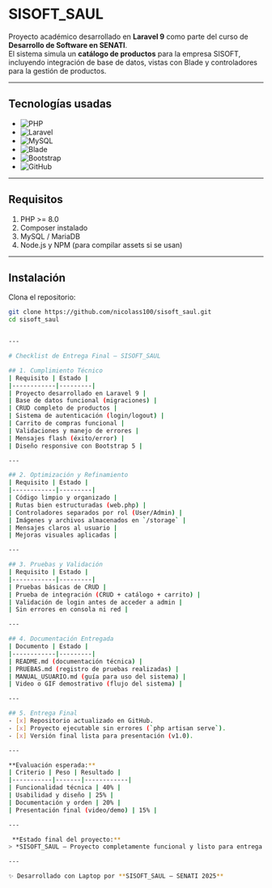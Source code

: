 # SISOFT_SAUL

Proyecto académico desarrollado en **Laravel 9** como parte del curso de **Desarrollo de Software en SENATI**.  
El sistema simula un **catálogo de productos** para la empresa SISOFT, incluyendo integración de base de datos, vistas con Blade y controladores para la gestión de productos.

---

## Tecnologías usadas
- ![PHP](https://img.shields.io/badge/PHP-8.0-blue?logo=php)
- ![Laravel](https://img.shields.io/badge/Laravel-9-red?logo=laravel)
- ![MySQL](https://img.shields.io/badge/MySQL-Database-orange?logo=mysql)
- ![Blade](https://img.shields.io/badge/Blade-Templates-lightgrey)
- ![Bootstrap](https://img.shields.io/badge/Bootstrap-5-purple?logo=bootstrap)
- ![GitHub](https://img.shields.io/badge/GitHub-Version_Control-black?logo=github)

---

## Requisitos
1. PHP >= 8.0  
2. Composer instalado  
3. MySQL / MariaDB  
4. Node.js y NPM (para compilar assets si se usan)  

---

## Instalación

Clona el repositorio:
```bash
git clone https://github.com/nicolass100/sisoft_saul.git
cd sisoft_saul


---

# Checklist de Entrega Final – SISOFT_SAUL

## 1. Cumplimiento Técnico
| Requisito | Estado |
|------------|---------|
| Proyecto desarrollado en Laravel 9 |
| Base de datos funcional (migraciones) |
| CRUD completo de productos |
| Sistema de autenticación (login/logout) |
| Carrito de compras funcional |
| Validaciones y manejo de errores |
| Mensajes flash (éxito/error) |
| Diseño responsive con Bootstrap 5 |

---

## 2. Optimización y Refinamiento
| Requisito | Estado |
|------------|---------|
| Código limpio y organizado |
| Rutas bien estructuradas (web.php) |
| Controladores separados por rol (User/Admin) |
| Imágenes y archivos almacenados en `/storage` |
| Mensajes claros al usuario |
| Mejoras visuales aplicadas |

---

## 3. Pruebas y Validación
| Requisito | Estado |
|------------|---------|
| Pruebas básicas de CRUD |
| Prueba de integración (CRUD + catálogo + carrito) |
| Validación de login antes de acceder a admin |
| Sin errores en consola ni red |

---

## 4. Documentación Entregada
| Documento | Estado |
|------------|---------|
| README.md (documentación técnica) |
| PRUEBAS.md (registro de pruebas realizadas) |
| MANUAL_USUARIO.md (guía para uso del sistema) |
| Video o GIF demostrativo (flujo del sistema) |

---

## 5. Entrega Final
- [x] Repositorio actualizado en GitHub.  
- [x] Proyecto ejecutable sin errores (`php artisan serve`).  
- [x] Versión final lista para presentación (v1.0).  

---

**Evaluación esperada:**  
| Criterio | Peso | Resultado |
|-----------|-------|------------|
| Funcionalidad técnica | 40% |
| Usabilidad y diseño | 25% |
| Documentación y orden | 20% | 
| Presentación final (video/demo) | 15% | 

---

 **Estado final del proyecto:**  
> *SISOFT_SAUL – Proyecto completamente funcional y listo para entrega final.*

---

✨ Desarrollado con Laptop por **SISOFT_SAUL – SENATI 2025**
